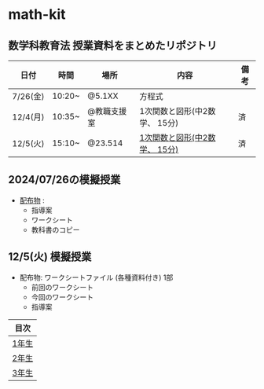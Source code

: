 # math-kit
数学科教育法 授業資料をまとめたリポジトリ
---
|日付|時間|場所|内容|備考|
|---|---|---|---|---|
|7/26(金)|10:20~|@5.1XX|方程式|
|12/4(月) |10:35~| @教職支援室|1次関数と図形(中2数学、 15分)|済|
|12/5(火) |15:10~| @23.514|[1次関数と図形(中2数学、 15分)](/materials/2nd/chap-2-3/chap-2-3.md)|済|

## 2024/07/26の模擬授業
* [配布物](https://github.com/ryoya-ikeda/math-kit/blob/main/materials/2024-07-26/3-%E6%96%B9%E7%A8%8B%E5%BC%8F.pdf) :
    * 指導案
    * ワークシート
    * 教科書のコピー 

## 12/5(火) 模擬授業
* 配布物: ワークシートファイル (各種資料付き) 1部
  * 前回のワークシート
  * 今回のワークシート
  * 指導案


|目次|
|---|
|[1年生](/2023-1.md)|
|[2年生](/2023-2.md)|
|[3年生](/2023-3.md)|
